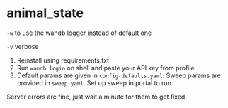# animal_state

`-w` to use the wandb logger instead of default one

`-v` verbose

1. Reinstall using requirements.txt
2. Run `wandb login` on shell and paste your API key from profile
3. Default params are given in `config-defaults.yaml`. Sweep params are provided in `sweep.yaml`. Set up sweep in portal to run.

Server errors are fine, just wait a minute for them to get fixed.
